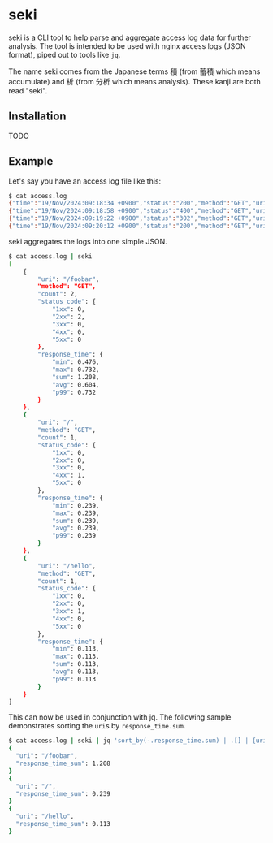 # seki

seki is a CLI tool to help parse and aggregate access log data for further analysis. The tool is intended to be used with nginx access logs (JSON format), piped out to tools like `jq`.

The name seki comes from the Japanese terms 積 (from 蓄積 which means accumulate) and 析 (from 分析 which means analysis). These kanji are both read "seki".

## Installation

TODO

## Example

Let's say you have an access log file like this:

```sh
$ cat access.log
{"time":"19/Nov/2024:09:18:34 +0900","status":"200","method":"GET","uri":"/foobar","response_time":"0.476"}
{"time":"19/Nov/2024:09:18:58 +0900","status":"400","method":"GET","uri":"/","response_time":"0.239"}
{"time":"19/Nov/2024:09:19:22 +0900","status":"302","method":"GET","uri":"/hello","response_time":"0.113"}
{"time":"19/Nov/2024:09:20:12 +0900","status":"200","method":"GET","uri":"/foobar","response_time":"0.732"}
```

seki aggregates the logs into one simple JSON.

```sh
$ cat access.log | seki
[
    {
        "uri": "/foobar",
        "method": "GET",
        "count": 2,
        "status_code": {
            "1xx": 0,
            "2xx": 2,
            "3xx": 0,
            "4xx": 0,
            "5xx": 0
        },
        "response_time": {
            "min": 0.476,
            "max": 0.732,
            "sum": 1.208,
            "avg": 0.604,
            "p99": 0.732
        }
    },
    {
        "uri": "/",
        "method": "GET",
        "count": 1,
        "status_code": {
            "1xx": 0,
            "2xx": 0,
            "3xx": 0,
            "4xx": 1,
            "5xx": 0
        },
        "response_time": {
            "min": 0.239,
            "max": 0.239,
            "sum": 0.239,
            "avg": 0.239,
            "p99": 0.239
        }
    },
    {
        "uri": "/hello",
        "method": "GET",
        "count": 1,
        "status_code": {
            "1xx": 0,
            "2xx": 0,
            "3xx": 1,
            "4xx": 0,
            "5xx": 0
        },
        "response_time": {
            "min": 0.113,
            "max": 0.113,
            "sum": 0.113,
            "avg": 0.113,
            "p99": 0.113
        }
    }
]
```

This can now be used in conjunction with jq. The following sample demonstrates sorting the `uri`s by `response_time.sum`.

```sh
$ cat access.log | seki | jq 'sort_by(-.response_time.sum) | .[] | {uri: .uri, response_time_sum: .response_time.sum}'
{
  "uri": "/foobar",
  "response_time_sum": 1.208
}
{
  "uri": "/",
  "response_time_sum": 0.239
}
{
  "uri": "/hello",
  "response_time_sum": 0.113
}
```
